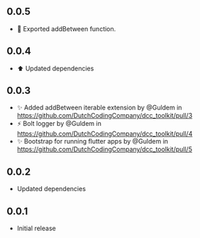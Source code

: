 ## 0.0.5

* :bug: Exported addBetween function.

## 0.0.4

* :arrow_up: Updated dependencies

## 0.0.3

* :sparkles: Added addBetween iterable extension by @Guldem in https://github.com/DutchCodingCompany/dcc_toolkit/pull/3
* :zap: Bolt logger by @Guldem in https://github.com/DutchCodingCompany/dcc_toolkit/pull/4
* :sparkles: Bootstrap for running flutter apps by @Guldem in https://github.com/DutchCodingCompany/dcc_toolkit/pull/5

## 0.0.2

- Updated dependencies

## 0.0.1

- Initial release
